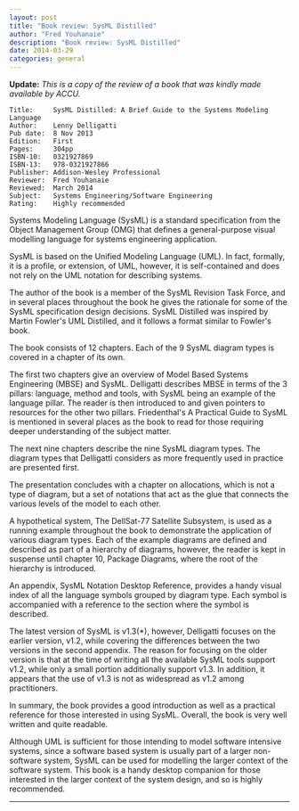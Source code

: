 ```yaml
---
layout: post
title: "Book review: SysML Distilled"
author: "Fred Youhanaie"
description: "Book review: SysML Distilled"
date: 2014-03-29
categories: general
---
```


**Update:** _This is a copy of the review of a book that was kindly made
available by ACCU._

```
Title:     SysML Distilled: A Brief Guide to the Systems Modeling Language
Author:    Lenny Delligatti
Pub date:  8 Nov 2013
Edition:   First
Pages:     304pp
ISBN-10:   0321927869
ISBN-13:   978-0321927866
Publisher: Addison-Wesley Professional
Reviewer:  Fred Youhanaie
Reviewed:  March 2014
Subject:   Systems Engineering/Software Engineering
Rating:    Highly recommended
```

Systems Modeling Language (SysML) is a standard specification from
the Object Management Group (OMG) that defines a general-purpose
visual modelling language for systems engineering application.

SysML is based on the Unified Modeling Language (UML). In fact,
formally, it is a profile, or extension, of UML, however, it is
self-contained and does not rely on the UML notation for describing
systems.

The author of the book is a member of the SysML Revision Task Force,
and in several places throughout the book he gives the rationale for
some of the SysML specification design decisions. SysML Distilled was
inspired by Martin Fowler's UML Distilled, and it follows a format
similar to Fowler's book.

The book consists of 12 chapters. Each of the 9 SysML diagram types is
covered in a chapter of its own.

The first two chapters give an overview of Model Based Systems
Engineering (MBSE) and SysML. Delligatti describes MBSE in terms of
the 3 pillars: language, method and tools, with SysML being an
example of the language pillar.  The reader is then introduced to and
given pointers to resources for the other two pillars. Friedenthal's A
Practical Guide to SysML is mentioned in several places as the book to
read for those requiring deeper understanding of the subject matter.

The next nine chapters describe the nine SysML diagram types. The
diagram types that Delligatti considers as more frequently used in
practice are presented first.

The presentation concludes with a chapter on allocations, which is not
a type of diagram, but a set of notations that act as the glue that
connects the various levels of the model to each other.

A hypothetical system, The DellSat-77 Satellite Subsystem, is used as
a running example throughout the book to demonstrate the application
of various diagram types. Each of the example diagrams are defined and
described as part of a hierarchy of diagrams, however, the reader is
kept in suspense until chapter 10, Package Diagrams, where the root of
the hierarchy is introduced.

An appendix, SysML Notation Desktop Reference, provides a handy visual
index of all the language symbols grouped by diagram type. Each symbol
is accompanied with a reference to the section where the symbol is
described.

The latest version of SysML is v1.3(*), however, Delligatti focuses on
the earlier version, v1.2, while covering the differences between the
two versions in the second appendix. The reason for focusing on the
older version is that at the time of writing all the available SysML
tools support v1.2, while only a small portion additionally support
v1.3. In addition, it appears that the use of v1.3 is not as
widespread as v1.2 among practitioners.

In summary, the book provides a good introduction as well as a
practical reference for those interested in using SysML. Overall, the
book is very well written and quite readable.

Although UML is sufficient for those intending to model software
intensive systems, since a software based system is usually part of a
larger non-software system, SysML can be used for modelling the larger
context of the software system. This book is a handy desktop companion
for those interested in the larger context of the system design, and
so is highly recommended.

---
